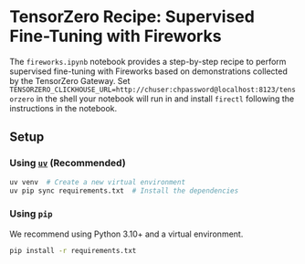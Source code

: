 # TensorZero Recipe: Supervised Fine-Tuning with Fireworks

The `fireworks.ipynb` notebook provides a step-by-step recipe to perform supervised fine-tuning with Fireworks based on demonstrations collected by the TensorZero Gateway.
Set `TENSORZERO_CLICKHOUSE_URL=http://chuser:chpassword@localhost:8123/tensorzero` in the shell your notebook will run in and install `firectl` following the instructions in the notebook.

## Setup

### Using [`uv`](https://github.com/astral-sh/uv) (Recommended)

```bash
uv venv  # Create a new virtual environment
uv pip sync requirements.txt  # Install the dependencies
```

### Using `pip`

We recommend using Python 3.10+ and a virtual environment.

```bash
pip install -r requirements.txt
```
